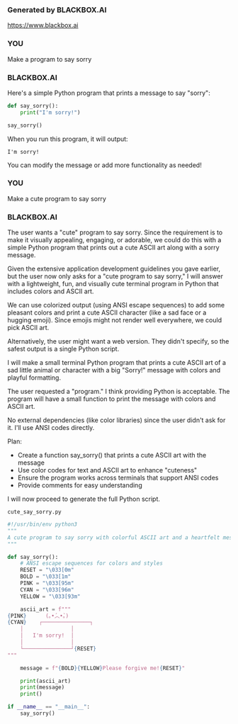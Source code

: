 ### Generated by BLACKBOX.AI
https://www.blackbox.ai
### YOU
Make a program to say sorry
### BLACKBOX.AI



Here's a simple Python program that prints a message to say "sorry":

```python
def say_sorry():
    print("I'm sorry!")

say_sorry()
```

When you run this program, it will output:

```
I'm sorry!
```

You can modify the message or add more functionality as needed!
### YOU
Make a cute program to say sorry
### BLACKBOX.AI


The user wants a "cute" program to say sorry. Since the requirement is to make it visually appealing, engaging, or adorable, we could do this with a simple Python program that prints out a cute ASCII art along with a sorry message.

Given the extensive application development guidelines you gave earlier, but the user now only asks for a "cute program to say sorry," I will answer with a lightweight, fun, and visually cute terminal program in Python that includes colors and ASCII art.

We can use colorized output (using ANSI escape sequences) to add some pleasant colors and print a cute ASCII character (like a sad face or a hugging emoji). Since emojis might not render well everywhere, we could pick ASCII art.

Alternatively, the user might want a web version. They didn't specify, so the safest output is a single Python script.

I will make a small terminal Python program that prints a cute ASCII art of a sad little animal or character with a big "Sorry!" message with colors and playful formatting.

The user requested a "program." I think providing Python is acceptable. The program will have a small function to print the message with colors and ASCII art.

No external dependencies (like color libraries) since the user didn't ask for it. I'll use ANSI codes directly.

Plan:
- Create a function say_sorry() that prints a cute ASCII art with the message
- Use color codes for text and ASCII art to enhance "cuteness"
- Ensure the program works across terminals that support ANSI codes
- Provide comments for easy understanding

I will now proceed to generate the full Python script.


`cute_say_sorry.py`
```py
#!/usr/bin/env python3
"""
A cute program to say sorry with colorful ASCII art and a heartfelt message.
"""

def say_sorry():
    # ANSI escape sequences for colors and styles
    RESET = "\033[0m"
    BOLD = "\033[1m"
    PINK = "\033[95m"
    CYAN = "\033[96m"
    YELLOW = "\033[93m"

    ascii_art = f"""
{PINK}      (｡•́︿•̀｡)  
{CYAN}    ┌───────────────┐
    │               │
    │   I'm sorry!  │
    │               │
    └───────────────┘{RESET}
"""

    message = f"{BOLD}{YELLOW}Please forgive me!{RESET}"

    print(ascii_art)
    print(message)
    print()

if __name__ == "__main__":
    say_sorry()

```
